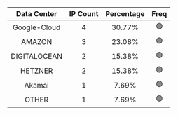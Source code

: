 | Data Center | IP Count | Percentage | Freq |
|:------------:|:--------:|:-----------:|:-----:|
| Google-Cloud | 4 | 30.77% | 🟢 |
| AMAZON | 3 | 23.08% | 🟢 |
| DIGITALOCEAN | 2 | 15.38% | 🟢 |
| HETZNER | 2 | 15.38% | 🟢 |
| Akamai | 1 | 7.69% | 🟢 |
| OTHER | 1 | 7.69% | 🟢 |
